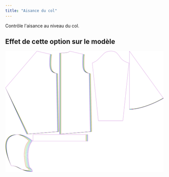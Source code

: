 ```yaml
---
title: "Aisance du col"
---
```


Contrôle l'aisance au niveau du col.

## Effet de cette option sur le modèle

![Cette image montre l'effet de cette option en superposant plusieurs variantes qui ont une valeur différente pour cette option](yuri_collarease_sample.svg "Effet de cette option sur le modèle")
